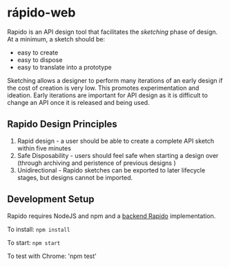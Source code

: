 # rápido-web

Rapido is an API design tool that facilitates the _sketching_ phase of design.  At a minimum, a sketch should be:

* easy to create
* easy to dispose
* easy to translate into a prototype

Sketching allows a designer to perform many iterations of an early design if the cost of creation is very low.  This promotes experimentation and ideation.  Early iterations are important for API design as it is difficult to change an API once it is released and being used.

## Rapido Design Principles

1.  Rapid design - a user should be able to create a complete API sketch within five minutes
2.  Safe Disposability - users should feel safe when starting a design over (through archiving and peristence of previous designs )
3.  Unidirectional - Rapido sketches can be exported to later lifecycle stages, but designs cannot be imported.  

## Development Setup

Rapido requires NodeJS and npm and a [backend Rapido](http://github.com/apiacademy/rapido-backend) implementation.

To install:
`npm install`

To start:
`npm start`

To test with Chrome:
'npm test'
